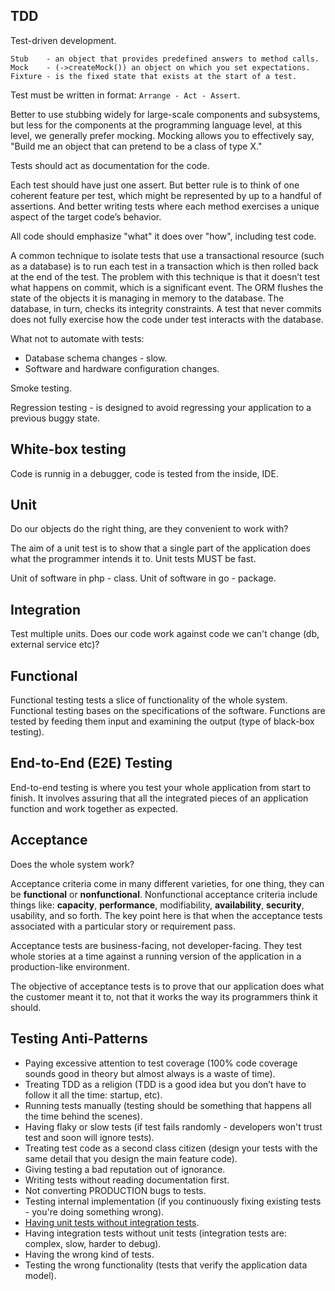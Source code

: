 TDD
-

Test-driven development.

````
Stub    - an object that provides predefined answers to method calls.
Mock    - (->createMock()) an object on which you set expectations.
Fixture - is the fixed state that exists at the start of a test.
````

Test must be written in format: `Arrange - Act - Assert`.

Better to use stubbing widely for large-scale components and subsystems,
but less for the components at the programming language level,
at this level, we generally prefer mocking.
Mocking allows you to effectively say, "Build me an object that can pretend to be a class of type X."

Tests should act as documentation for the code.

Each test should have just one assert.
But better rule is to think of one coherent feature per test,
which might be represented by up to a handful of assertions.
And better writing tests where each method exercises a unique aspect of the target code’s behavior.

All code should emphasize "what" it does over "how", including test code.

A common technique to isolate tests that use a transactional resource (such as a database)
is to run each test in a transaction which is then rolled back at the end of the test.
The problem with this technique is that it doesn’t test what happens on commit, which is a significant event.
The ORM flushes the state of the objects it is managing in memory to the database.
The database, in turn, checks its integrity constraints.
A test that never commits does not fully exercise how the code under test interacts with the database.

What not to automate with tests:
* Database schema changes - slow.
* Software and hardware configuration changes.

Smoke testing.

Regression testing - is designed to avoid regressing your application to a previous buggy state.

## White-box testing

Code is runnig in a debugger, code is tested from the inside, IDE.

## Unit

Do our objects do the right thing, are they convenient to work with?

The aim of a unit test is to show that a single part of the application does what the programmer intends it to.
Unit tests MUST be fast.

Unit of software in php - class.
Unit of software in go - package.

## Integration

Test multiple units.
Does our code work against code we can't change (db, external service etc)?

## Functional

Functional testing tests a slice of functionality of the whole system.
Functional testing bases on the specifications of the software.
Functions are tested by feeding them input and examining the output (type of black-box testing).

## End-to-End (E2E) Testing

End-to-end testing is where you test your whole application from start to finish.
It involves assuring that all the integrated pieces of an application function and work together as expected.

## Acceptance

Does the whole system work?

Acceptance criteria come in many different varieties, for one thing, they can be **functional** or **nonfunctional**.
Nonfunctional acceptance criteria include things like:
**capacity**, **performance**, modifiability, **availability**, **security**, usability, and so forth.
The key point here is that when the acceptance tests associated with a particular story or requirement pass.

Acceptance tests are business-facing, not developer-facing.
They test whole stories at a time against a running version of the application in a production-like environment.

The objective of acceptance tests is to prove that our application does
what the customer meant it to, not that it works the way its programmers think it should.

## Testing Anti-Patterns

* Paying excessive attention to test coverage
  (100% code coverage sounds good in theory but almost always is a waste of time).
* Treating TDD as a religion (TDD is a good idea but you don’t have to follow it all the time: startup, etc).
* Running tests manually (testing should be something that happens all the time behind the scenes).
* Having flaky or slow tests (if test fails randomly - developers won't trust test and soon will ignore tests).
* Treating test code as a second class citizen
  (design your tests with the same detail that you design the main feature code).
* Giving testing a bad reputation out of ignorance.
* Writing tests without reading documentation first.
* Not converting PRODUCTION bugs to tests.
* Testing internal implementation (if you continuously fixing existing tests - you're doing something wrong).
* [Having unit tests without integration tests](https://monosnap.com/file/ctZy5mvYR76aq5QTEI71TuBCNtYanK).
* Having integration tests without unit tests (integration tests are: complex, slow, harder to debug).
* Having the wrong kind of tests.
* Testing the wrong functionality (tests that verify the application data model).
